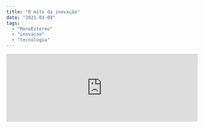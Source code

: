 ```yaml
---
title: "O mito da inovação"
date: "2021-03-09"
tags: 
  - "MonoEstereo"
  - "inovacao"
  - "tecnologia"
---
```


<iframe src="https://anchor.fm/monoestereo/embed/episodes/O-mito-da-inovao-es3kkq" scrolling="no" style="width:100%;height:180px" width="100%" height="180px" frameborder="0"></iframe>
